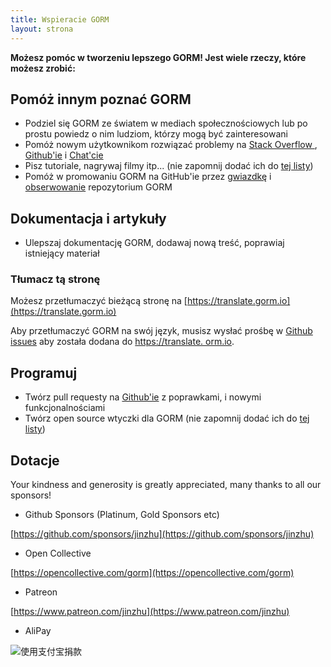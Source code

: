 ```yaml
---
title: Wspieracie GORM
layout: strona
---
```


**Możesz pomóc w tworzeniu lepszego GORM! Jest wiele rzeczy, które możesz zrobić:**

## Pomóż innym poznać GORM

* Podziel się GORM ze światem w mediach społecznościowych lub po prostu powiedz o nim ludziom, którzy mogą być zainteresowani
* Pomóż nowym użytkownikom rozwiązać problemy na [Stack Overflow ](https://stackoverflow.com/questions/tagged/go-gorm), [Github'ie](https://github.com/go-gorm/gorm/issues) i [Chat'cie](/community.html#Chat)
* Pisz tutoriale, nagrywaj filmy itp... (nie zapomnij dodać ich do [tej listy](/community.html))
* Pomóż w promowaniu GORM na GitHub'ie przez [gwiazdkę](https://github.com/go-gorm/gorm/stargazers) i [obserwowanie](https://github.com/go-gorm/gorm/watchers) repozytorium GORM [](https://github.com/go-gorm/gorm)

## Dokumentacja i artykuły

* Ulepszaj dokumentację GORM, dodawaj nową treść, poprawiaj istniejący materiał

### Tłumacz tą stronę

Możesz przetłumaczyć bieżącą stronę na [https://translate.gorm.io](https://translate.gorm.io)

Aby przetłumaczyć GORM na swój język, musisz wysłać prośbę w [Github issues](https://github.com/go-gorm/gorm.io/issues) aby została dodana do [https://translate. orm.io](https://translate.gorm.io).

## Programuj

* Twórz pull requesty na [Github'ie](https://github.com/go-gorm/gorm) z poprawkami, i nowymi funkcjonalnościami
* Twórz open source wtyczki dla GORM (nie zapomnij dodać ich do [tej listy](/community.html#Open-Sources))

## Dotacje

Your kindness and generosity is greatly appreciated, many thanks to all our sponsors!

* Github Sponsors (Platinum, Gold Sponsors etc)

[https://github.com/sponsors/jinzhu](https://github.com/sponsors/jinzhu)

* Open Collective

[https://opencollective.com/gorm](https://opencollective.com/gorm)

* Patreon

[https://www.patreon.com/jinzhu](https://www.patreon.com/jinzhu)

* AliPay

![使用支付宝捐款](/sponsors-imgs/alipay.png "使用支付宝捐款")

<br>
